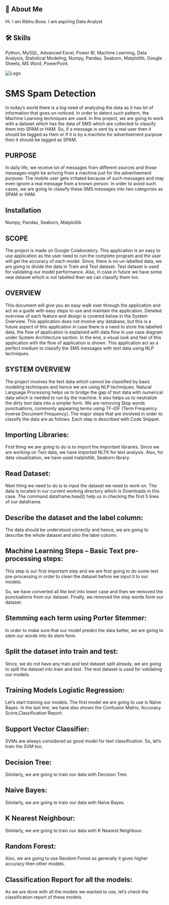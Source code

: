 
## 🚀 About Me


Hi. I am Ribhu Bose. I am aspiring Data Analyst
## 🛠 Skills
Python, MySQL, Advanced Excel, Power BI, Machine Learning,
Data Analysis, Statistical Modeling, Numpy, Pandas, Seaborn, Matplotlib,
Google Sheets, MS Word, PowerPoint.


![Logo](https://assets.skyfilabs.com/images/blog/spam-sms-detection.webp)


# SMS Spam Detection

In today’s world there is a big need of analyzing the data as it has lot of information that goes un-noticed. In order to detect such pattern, the Machine Learning techniques are used. In this project, we are going to work with a dataset which has the data of SMS which are collected to classify them into SPAM or HAM. So, if a message is sent by a real user then it should be tagged as Ham or if it is by a machine for advertisement purpose then it should be tagged as SPAM.


## PURPOSE

In daily life, we receive lot of messages from different sources and those messages might be arriving from a machine just for the advertisement purpose. The mobile user gets irritated because of such messages and may even ignore a real message from a known person. In order to avoid such cases, we are going to classify these SMS messages into two categories as SPAM or HAM.
## Installation

Numpy, Pandas, Seaborn, Matplotlib
    
## SCOPE

The project is made on Google Colaboratory. This application is an easy to use application as the user need to run the complete program and the user will get the accuracy of each model. Since, there is no un-labelled data, we are going to divide the data in Train and Test dataset. Test dataset is used for validating our model performance. Also, in case in future we have some new dataset which is not labelled then we can classify them too.
## OVERVIEW

This document will give you an easy walk over through the application and act as a guide with easy steps to use and maintain the application. Detailed overview of each feature and design is covered below in the System Overview. This application does not involve any database, but this is a future aspect of this application in case there is a need to store the labelled data, the flow of application is explained with data flow in use case diagram under System Architecture section. In the end, a visual look and feel of this application with the flow of application is shown. This application act as a perfect medium to classify the SMS messages with text data using NLP techniques.
## SYSTEM OVERVIEW

The project involves the text data which cannot be classified by basic modeling techniques and hence we are using NLP techniques. Natural Language Processing helps us to bridge the gap of text data with numerical data which is needed to run by the machine. It also helps us to neutralize the dirty text data into a simpler form. We are removing Stop words punctuations, commonly appearing terms using TF-iDF (Term Frequency inverse Document Frequency). The major steps that are involved in order to classify the data are as follows. Each step is described with Code Snippet.
## Importing Libraries:

First thing we are going to do is to import the important libraries. Since we are working on Text data, we have imported NLTK for text analysis. Also, for data visualization, we have used matplotlib, Seaborn library.
## Read Dataset:
Next thing we need to do is to input the dataset we need to work on. The data is located in our current working directory which is Downloads in this case. The command dataframe.head() help us in checking the first 5 lines of our dataframe.
## Describe the dataset and the label column:

The data should be understood correctly and hence, we are going to describe the whole dataset and also the label column.


## Machine Learning Steps – Basic Text pre-processing steps:

This step is our first important step and we are first going to do some text pre-processing in order to clean the dataset before we input it to our models.

So, we have converted all the text into lower case and then we removed the punctuations from our dataset. Finally, we removed the stop words form our dataset.
## Stemming each term using Porter Stemmer:

In order to make sure that our model predict the data better, we are going to stem our words into its stem form.
## Split the dataset into train and test:

Since, we do not have any train and test dataset split already, we are going to split the dataset into train and test. The test dataset is used for validating our models.
## Training Models Logistic Regression:
Let’s start training our models. The first model we are going to use is Naïve Bayes. In the last line, we have also shown the Confusion Matrix,
Accuracy Score,Classification Report.
## Support Vector Classifier:
SVMs are always considered as good model for text classification. So, let’s train the SVM too.
## Decision Tree:

Similarly, we are going to train our data with Decision Tree.
## Naive Bayes:

Similarly, we are going to train our data with Naive Bayes.
## K Nearest Neighbour:

Similarly, we are going to train our data with K Nearest Neighbour.
## Random Forest:

Also, we are going to use Random Forest as generally it gives higher accuracy then other models.
## Classification Report for all the models:

As we are done with all the models we wanted to use, let’s check the classification report of these models.
